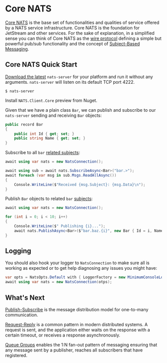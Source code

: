# Core NATS

[Core NATS](https://docs.nats.io/nats-concepts/core-nats) is the base set of functionalities and qualities of service
offered by a NATS service infrastructure. Core NATS is the foundation for JetStream and other services. For the sake
of explanation, in a simplified sense you can think of Core NATS as the
[wire protocol](https://docs.nats.io/reference/reference-protocols/nats-protocol) defining a simple but powerful
pub/sub functionality and the concept of [Subject-Based Messaging](https://docs.nats.io/nats-concepts/subjects).

## Core NATS Quick Start

[Download the latest](https://nats.io/download/) `nats-server` for your platform and run it without any arguments. `nats-server` will listen
on its default TCP port 4222.

```shell
$ nats-server
```

Install `NATS.Client.Core` preview from Nuget.

Given that we have a plain class `Bar`, we can publish and subscribe to our `nats-server` sending
and receiving `Bar` objects:

```csharp
public record Bar
{
    public int Id { get; set; }
    public string Name { get; set; }
}
```

Subscribe to all `bar` [related subjects](https://docs.nats.io/nats-concepts/subjects):

```csharp
await using var nats = new NatsConnection();

await using sub = await nats.SubscribeAsync<Bar>("bar.>");
await foreach (var msg in sub.Msgs.ReadAllAsync())
{
    Console.WriteLine($"Received {msg.Subject}: {msg.Data}\n");
}
```

Publish `Bar` objects to related `bar` [subjects](https://docs.nats.io/nats-concepts/subjects):
```csharp
await using var nats = new NatsConnection();

for (int i = 0; i < 10; i++)
{
    Console.WriteLine($" Publishing {i}...");
    await nats.PublishAsync<Bar>($"bar.baz.{i}", new Bar { Id = i, Name = "Baz" });
}
```

## Logging

You should also hook your logger to `NatsConnection` to make sure all is working as expected or
to get help diagnosing any issues you might have:

```csharp
var opts = NatsOpts.Default with { LoggerFactory = new MinimumConsoleLoggerFactory(LogLevel.Error) };
await using var nats = new NatsConnection(otps);
```

## What's Next

[Publish-Subscribe](pub-sub.md) is the message distribution model for one-to-many communication.

[Request-Reply](req-rep.md) is a common pattern in modern distributed systems. A request is sent, and the application
either waits on the response with a certain timeout, or receives a response asynchronously.

[Queue Groups](queue.md) enables the 1:N fan-out pattern of messaging ensuring that any message sent by a publisher,
reaches all subscribers that have registered.
